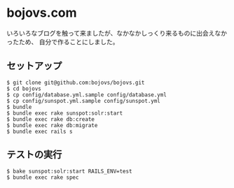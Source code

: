 # bojovs.com

いろいろなブログを触って来ましたが、なかなかしっくり来るものに出会えなかったため、
自分で作ることにしました。


## セットアップ

```
$ git clone git@github.com:bojovs/bojovs.git
$ cd bojovs
$ cp config/database.yml.sample config/database.yml
$ cp config/sunspot.yml.sample config/sunspot.yml
$ bundle
$ bundle exec rake sunspot:solr:start
$ bundle exec rake db:create
$ bundle exec rake db:migrate
$ bundle exec rails s
```


## テストの実行

```
$ bake sunspot:solr:start RAILS_ENV=test
$ bundle exec rake spec
```
